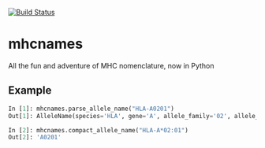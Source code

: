 [![Build Status](https://travis-ci.org/hammerlab/mhcnames.svg?branch=master)](https://travis-ci.org/hammerlab/mhcnames)

# mhcnames
All the fun and adventure of MHC nomenclature, now in Python

## Example

```python
In [1]: mhcnames.parse_allele_name("HLA-A0201")
Out[1]: AlleleName(species='HLA', gene='A', allele_family='02', allele_code='01')

In [2]: mhcnames.compact_allele_name("HLA-A*02:01")
Out[2]: 'A0201'
```
